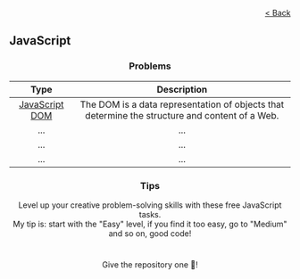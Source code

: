 <p align="right">
  <a href="../../../README.md">< Back</a>
</p>

<h2>JavaScript</h2>

<h3 align="center">Problems</h3>

<div align="center">

| Type 	| Description	|
|:---:	|:---:	|
| [JavaScript DOM](./js-dom/home.md)	| The DOM is a data representation of objects that determine the structure and content of a Web. 	|
| ... 	| ... 	|
| ... 	| ... 	|
| ... 	| ... 	|

</div>

<h3 align="center">Tips</h3>

<p align="center">Level up your creative problem-solving skills with these free JavaScript tasks.
<br>
My tip is: start with the "Easy" level, if you find it too easy, go to "Medium" and so on, good code!</p>

#

<p align="center">Give the repository one 🌟!<p>
